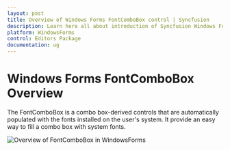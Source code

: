 ```yaml
---
layout: post
title: Overview of Windows Forms FontComboBox control | Syncfusion
description: Learn here all about introduction of Syncfusion Windows Forms FontComboBox control, its elements, and more details.
platform: WindowsForms
control: Editors Package
documentation: ug
---
```



# Windows Forms FontComboBox Overview

The FontComboBox is a combo box-derived controls that are automatically populated with the fonts installed on the user's system. It provide an easy way to fill a combo box with system fonts.

![Overview of FontComboBox in WindowsForms](overview_images/windowsforms-font-combo-box-overview.jpeg) 



